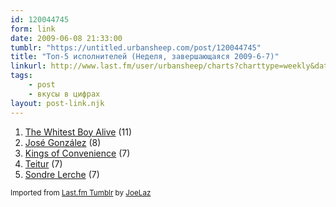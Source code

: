 ```yaml
---
id: 120044745
form: link
date: 2009-06-08 21:33:00
tumblr: "https://untitled.urbansheep.com/post/120044745"
title: "Топ-5 исполнителей (Неделя, завершающаяся 2009-6-7)"
linkurl: http://www.last.fm/user/urbansheep/charts?charttype=weekly&date_to=1244376000
tags:
    - post
    - вкусы в цифрах
layout: post-link.njk
---
```

<ol><li>
<a rel="nofollow" target="_blank" href="http://www.last.fm/music/The+Whitest+Boy+Alive">The Whitest Boy Alive</a>&nbsp;(11)</li>
<li>
<a rel="nofollow" target="_blank" href="http://www.last.fm/music/Jos%C3%A9+Gonz%C3%A1lez">José González</a>&nbsp;(8)</li>
<li>
<a rel="nofollow" target="_blank" href="http://www.last.fm/music/Kings+of+Convenience">Kings of Convenience</a>&nbsp;(7)</li>
<li>
<a rel="nofollow" target="_blank" href="http://www.last.fm/music/Teitur">Teitur</a>&nbsp;(7)</li>
<li>
<a rel="nofollow" target="_blank" href="http://www.last.fm/music/Sondre+Lerche">Sondre Lerche</a>&nbsp;(7)</li>
</ol><p><small>Imported from <a rel="nofollow" target="_blank" href="http://joelaz.com/post/23488847/last-fm-tumblr-weekly-top-artists">Last.fm Tumblr</a> by <a rel="nofollow" target="_blank" href="http://joelaz.com">JoeLaz</a></small></p>

